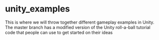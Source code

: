 # unity_examples
This is where we will throw together different gameplay examples in Unity. The master branch has a modified version of the Unity roll-a-ball tutorial code that people can use to get started on their ideas 
